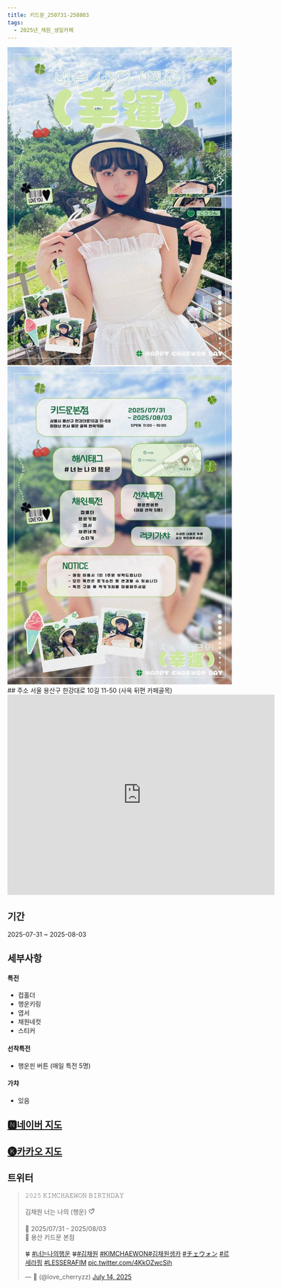 ```yaml
---
title: 키드문_250731-250803
tags:
  - 2025년_채원_생일카페
---
```


<img src="/assets/1752490125.jpg"/>
<img src="/assets/1752490125 (1).jpg"/>
## 주소
서울 용산구 한강대로 10길 11-50
(사옥 뒤편 카페골목)
<iframe src="https://www.google.com/maps/embed?pb=!1m18!1m12!1m3!1d3164.294033984763!2d126.96242611335165!3d37.52456552641411!2m3!1f0!2f0!3f0!3m2!1i1024!2i768!4f13.1!3m3!1m2!1s0x357ca1e882811d27%3A0xbbc74d7c82254a98!2z7YKk65Oc66y4IGtpZG1vb24!5e0!3m2!1sko!2skr!4v1741356531138!5m2!1sko!2skr" width="600" height="450" style="border:0;" allowfullscreen="" loading="lazy" referrerpolicy="no-referrer-when-downgrade"></iframe>

## 기간
2025-07-31 ~ 2025-08-03

## 세부사항
#### 특전
- 컵홀더
- 행운키링
- 엽서
- 채원네컷
- 스티커
#### 선착특전
- 행운핀 버튼 (매일 특전 5명)

#### 가챠
- 있음


## [🅽네이버 지도](https://naver.me/FfeYC75j)
## [🅚카카오 지도](https://place.map.kakao.com/678794598)
## 트위터

<blockquote class="twitter-tweet"><p lang="ko" dir="ltr">𝟸𝟶𝟸𝟻 𝙺𝙸𝙼𝙲𝙷𝙰𝙴𝚆𝙾𝙽 𝙱𝙸𝚁𝚃𝙷𝙳𝙰𝚈<br><br> 김채원 너는 나의 (행운) ♡ᩚ <br><br>🍒 2025/07/31 - 2025/08/03<br>🍒 용산 키드문 본점<br><br>🍀 <a href="https://twitter.com/hashtag/%EB%84%88%EB%8A%94%EB%82%98%EC%9D%98%ED%96%89%EC%9A%B4?src=hash&amp;ref_src=twsrc%5Etfw">#너는나의행운</a> 🍀<a href="https://twitter.com/hashtag/%EA%B9%80%EC%B1%84%EC%9B%90?src=hash&amp;ref_src=twsrc%5Etfw">#김채원</a> <a href="https://twitter.com/hashtag/KIMCHAEWON?src=hash&amp;ref_src=twsrc%5Etfw">#KIMCHAEWON</a><a href="https://twitter.com/hashtag/%EA%B9%80%EC%B1%84%EC%9B%90%EC%83%9D%EC%B9%B4?src=hash&amp;ref_src=twsrc%5Etfw">#김채원생카</a> <a href="https://twitter.com/hashtag/%E3%83%81%E3%82%A7%E3%82%A6%E3%82%A9%E3%83%B3?src=hash&amp;ref_src=twsrc%5Etfw">#チェウォン</a> <a href="https://twitter.com/hashtag/%EB%A5%B4%EC%84%B8%EB%9D%BC%ED%95%8C?src=hash&amp;ref_src=twsrc%5Etfw">#르세라핌</a> <a href="https://twitter.com/hashtag/LESSERAFIM?src=hash&amp;ref_src=twsrc%5Etfw">#LESSERAFIM</a> <a href="https://t.co/4KkOZwcSih">pic.twitter.com/4KkOZwcSih</a></p>&mdash; 🍒 (@love_cherryzz) <a href="https://twitter.com/love_cherryzz/status/1944700181523632510?ref_src=twsrc%5Etfw">July 14, 2025</a></blockquote> <script async src="https://platform.twitter.com/widgets.js" charset="utf-8"></script>